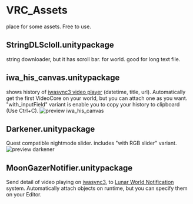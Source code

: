 # VRC_Assets
place for some assets. Free to use.

## StringDLScloll.unitypackage
string downloader, but it has scroll bar. for world. good for long text file.

## iwa_his_canvas.unitypackage
shows history of [iwasync3 video player](https://booth.pm/ja/items/2666275) (datetime, title, url). Automatically get the first VideoCore on your world, but you can attach one as you want. 
"with_inputField" variant is enable you to copy your history to clipboard (Use Ctrl+C).
![preview iwa_his_canvas](https://pbs.twimg.com/media/FsCOeHNaEAUtsRC?format=png&name=small)

## Darkener.unitypackage
Quest compatible nightmode slider. includes "with RGB slider" variant.
![preview darkener](https://pbs.twimg.com/media/FsL2NzTaUAAaE9S?format=jpg&name=small)

## MoonGazerNotifier.unitypackage
Send detail of video playing on [iwasync3](https://booth.pm/ja/items/2666275), to [Lunar World Notification](https://weloveyou-runa.booth.pm/items/4485880) system.
Automatically attach objects on runtime, but you can specify them on your Editor.
